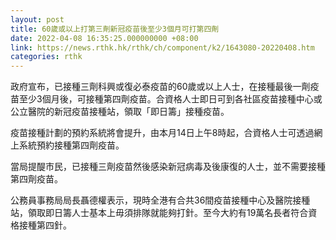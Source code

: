 ```yaml
---
layout: post
title: 60歲或以上打第三劑新冠疫苗後至少3個月可打第四劑
date: 2022-04-08 16:35:25.000000000 +08:00
link: https://news.rthk.hk/rthk/ch/component/k2/1643080-20220408.htm
categories: rthk
---
```


政府宣布，已接種三劑科興或復必泰疫苗的60歲或以上人士，在接種最後一劑疫苗至少3個月後，可接種第四劑疫苗。合資格人士即日可到各社區疫苗接種中心或公立醫院的新冠疫苗接種站，領取「即日籌」接種疫苗。
 
疫苗接種計劃的預約系統將會提升，由本月14日上午8時起，合資格人士可透過網上系統預約接種第四劑疫苗。

當局提醍市民，已接種三劑疫苗然後感染新冠病毒及後康復的人士，並不需要接種第四劑疫苗。

公務員事務局局長聶德權表示，現時全港有合共36間疫苗接種中心及醫院接種站，領取即日籌人士基本上毋須排隊就能夠打針。至今大約有19萬名長者符合資格接種第四針。
